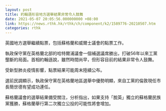 ```yaml
---
layout: post
title: 約翰遜形容地方選舉結果非常令人鼓舞
date: 2021-05-07 20:05:56.000000000 +08:00
link: https://news.rthk.hk/rthk/ch/component/k2/1589776-20210507.htm
categories: rthk
---
```


英國地方選舉繼續點票，包括蘇格蘭和威爾士議會的點票工作。

執政保守黨在英格蘭北部的哈特爾浦議會一個補選議席勝出，打破56年以來工黨壟斷的局面。首相約翰遜說，雖然時間尚早，但形容目前的結果非常令人鼓舞。

受新型肺炎疫情影響，點票結果可能周末陸續公布。

選前民調顯示，執政保守黨在英格蘭地區選舉中優勢明顯，來自工黨的倫敦現任市長簡世德有望成功連任。

蘇格蘭議會的選舉結果備受關注，分析指出，如果支持「脫英」獨立的蘇格蘭民族黨獲勝，蘇格蘭舉行第二次獨立公投的可能性將會增加。
